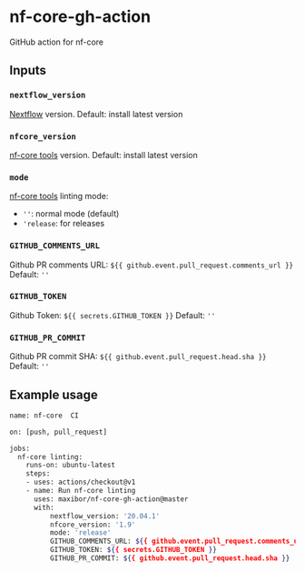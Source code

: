 # nf-core-gh-action

GitHub action for nf-core

## Inputs

### `nextflow_version`

[Nextflow](https://www.nextflow.io/) version. Default: install latest version

### `nfcore_version`

[nf-core tools](https://github.com/nf-core/tools/) version. Default: install latest version

### `mode`

[nf-core tools](https://github.com/nf-core/tools/) linting mode:

- `''`: normal mode (default)
- `'release`: for releases

### `GITHUB_COMMENTS_URL`

Github PR comments URL: `${{ github.event.pull_request.comments_url }}`
Default: `''`

### `GITHUB_TOKEN`

Github Token: `${{ secrets.GITHUB_TOKEN }}`
Default: `''`

### `GITHUB_PR_COMMIT`

Github PR commit SHA: `${{ github.event.pull_request.head.sha }}`
Default: `''`

## Example usage

```bash
name: nf-core  CI

on: [push, pull_request]

jobs:
  nf-core linting:
    runs-on: ubuntu-latest
    steps:
    - uses: actions/checkout@v1
    - name: Run nf-core linting
      uses: maxibor/nf-core-gh-action@master
      with:
          nextflow_version: '20.04.1'
          nfcore_version: '1.9'
          mode: 'release'
          GITHUB_COMMENTS_URL: ${{ github.event.pull_request.comments_url }}
          GITHUB_TOKEN: ${{ secrets.GITHUB_TOKEN }}
          GITHUB_PR_COMMIT: ${{ github.event.pull_request.head.sha }}
```